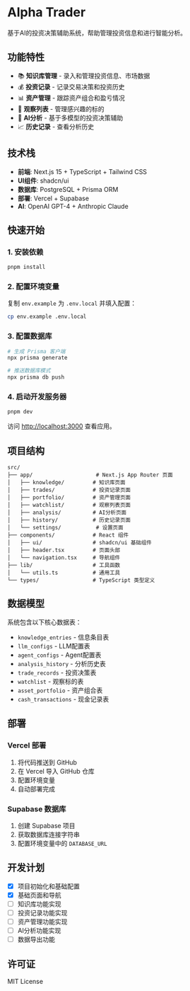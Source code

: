 # AIpha Trader

基于AI的投资决策辅助系统，帮助管理投资信息和进行智能分析。

## 功能特性

- 📚 **知识库管理** - 录入和管理投资信息、市场数据
- 💰 **投资记录** - 记录交易决策和投资历史
- 📊 **资产管理** - 跟踪资产组合和盈亏情况
- 👀 **观察列表** - 管理感兴趣的标的
- 🤖 **AI分析** - 基于多模型的投资决策辅助
- 📈 **历史记录** - 查看分析历史

## 技术栈

- **前端**: Next.js 15 + TypeScript + Tailwind CSS
- **UI组件**: shadcn/ui
- **数据库**: PostgreSQL + Prisma ORM
- **部署**: Vercel + Supabase
- **AI**: OpenAI GPT-4 + Anthropic Claude

## 快速开始

### 1. 安装依赖

```bash
pnpm install
```

### 2. 配置环境变量

复制 `env.example` 为 `.env.local` 并填入配置：

```bash
cp env.example .env.local
```

### 3. 配置数据库

```bash
# 生成 Prisma 客户端
npx prisma generate

# 推送数据库模式
npx prisma db push
```

### 4. 启动开发服务器

```bash
pnpm dev
```

访问 [http://localhost:3000](http://localhost:3000) 查看应用。

## 项目结构

```
src/
├── app/                    # Next.js App Router 页面
│   ├── knowledge/         # 知识库页面
│   ├── trades/            # 投资记录页面
│   ├── portfolio/         # 资产管理页面
│   ├── watchlist/         # 观察列表页面
│   ├── analysis/          # AI分析页面
│   ├── history/           # 历史记录页面
│   └── settings/           # 设置页面
├── components/            # React 组件
│   ├── ui/                # shadcn/ui 基础组件
│   ├── header.tsx         # 页面头部
│   └── navigation.tsx     # 导航组件
├── lib/                   # 工具函数
│   └── utils.ts           # 通用工具
└── types/                 # TypeScript 类型定义
```

## 数据模型

系统包含以下核心数据表：

- `knowledge_entries` - 信息条目表
- `llm_configs` - LLM配置表
- `agent_configs` - Agent配置表
- `analysis_history` - 分析历史表
- `trade_records` - 投资决策表
- `watchlist` - 观察标的表
- `asset_portfolio` - 资产组合表
- `cash_transactions` - 现金记录表

## 部署

### Vercel 部署

1. 将代码推送到 GitHub
2. 在 Vercel 导入 GitHub 仓库
3. 配置环境变量
4. 自动部署完成

### Supabase 数据库

1. 创建 Supabase 项目
2. 获取数据库连接字符串
3. 配置环境变量中的 `DATABASE_URL`

## 开发计划

- [x] 项目初始化和基础配置
- [x] 基础页面和导航
- [ ] 知识库功能实现
- [ ] 投资记录功能实现
- [ ] 资产管理功能实现
- [ ] AI分析功能实现
- [ ] 数据导出功能

## 许可证

MIT License
